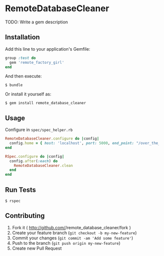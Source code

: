 # RemoteDatabaseCleaner

TODO: Write a gem description

## Installation

Add this line to your application's Gemfile:


```ruby
group :test do
  gem 'remote_factory_girl'
end
```

And then execute:

    $ bundle

Or install it yourself as:

    $ gem install remote_database_cleaner

## Usage

Configure in `spec/spec_helper.rb`

```ruby
RemoteDatabaseCleaner.configure do |config|
  config.home = { host: 'localhost', port: 5000, end_point: "/over_the_rainbow" }
end

RSpec.configure do |config|
  config.after(:each) do
    RemoteDatabaseCleaner.clean
  end
end
```

## Run Tests 
    $ rspec

## Contributing

1. Fork it ( http://github.com/<my-github-username>/remote_database_cleaner/fork )
2. Create your feature branch (`git checkout -b my-new-feature`)
3. Commit your changes (`git commit -am 'Add some feature'`)
4. Push to the branch (`git push origin my-new-feature`)
5. Create new Pull Request
